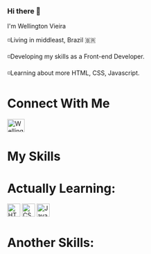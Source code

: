 ### Hi there 👋

I'm Wellington Vieira

◽Living in middleast, Brazil 🇧🇷 

◽Developing my skills as a Front-end Developer.

◽Learning about more HTML, CSS, Javascript.


<h1>Connect With Me </h1>

<a ref="https://www.linkedin.com/in/wellington-vieira2a6b701a0/">
<img align="center" alt="Wellington-Linkedin" height="30" width="40" src="https://cdn.jsdelivr.net/gh/devicons/devicon/icons/linkedin/linkedin-original.svg" style="max-
width:100%;">



<h1>My Skills</h1>

<h1>Actually Learning:</h1>
<img src:"https://cdn.jsdelivr.net/gh/devicons/devicon/icons/html5/html5-original.svg" alt="HTML" width="30" height="30"></img>
<a>
<img src:"https://cdn.jsdelivr.net/gh/devicons/devicon/icons/css3/css3-original.svg" alt="CSS" width="30" height="30"></img>
<a>
<img src:"https://cdn.jsdelivr.net/gh/devicons/devicon/icons/javascript/javascript-original.svg" alt="Javascript" width="30" height="30"></img>



<h1>Another Skills:</h1>










<!--
**welltocoding/welltocoding** is a ✨ _special_ ✨ repository because its `README.md` (this file) appears on your GitHub profile.

Here are some ideas to get you started:

- 🔭 I’m currently working on ...
- 🌱 I’m currently learning ...
- 👯 I’m looking to collaborate on ...
- 🤔 I’m looking for help with ...
- 💬 Ask me about ...
- 📫 How to reach me: ...
- 😄 Pronouns: ...
- ⚡ Fun fact: ...
-->
